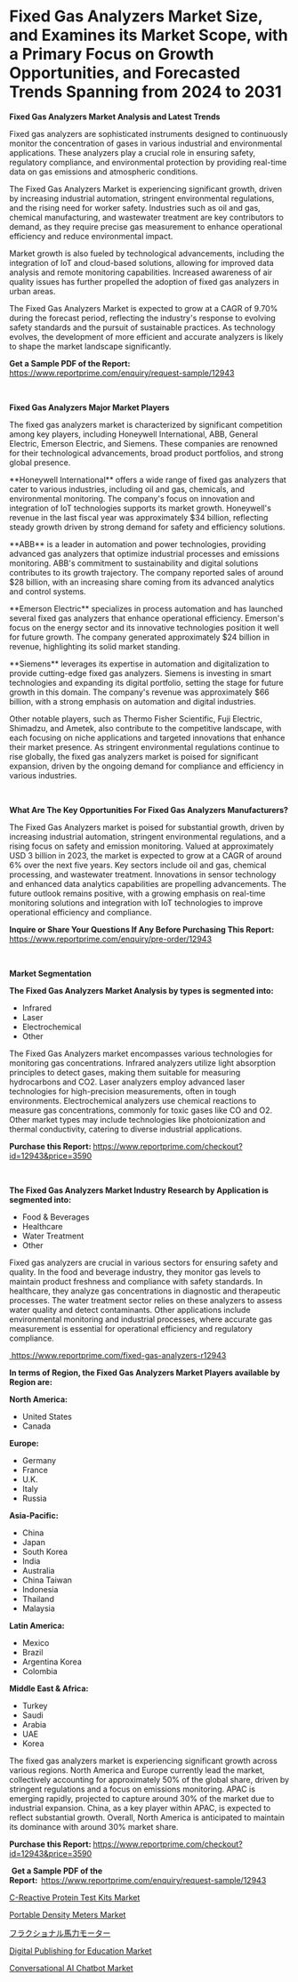 <p><h1>Fixed Gas Analyzers Market Size, and Examines its Market Scope, with a Primary Focus on Growth Opportunities, and Forecasted Trends Spanning from 2024 to 2031</h1></p><p><strong>Fixed Gas Analyzers Market Analysis and Latest Trends</strong></p>
<p><p>Fixed gas analyzers are sophisticated instruments designed to continuously monitor the concentration of gases in various industrial and environmental applications. These analyzers play a crucial role in ensuring safety, regulatory compliance, and environmental protection by providing real-time data on gas emissions and atmospheric conditions.</p><p>The Fixed Gas Analyzers Market is experiencing significant growth, driven by increasing industrial automation, stringent environmental regulations, and the rising need for worker safety. Industries such as oil and gas, chemical manufacturing, and wastewater treatment are key contributors to demand, as they require precise gas measurement to enhance operational efficiency and reduce environmental impact.</p><p>Market growth is also fueled by technological advancements, including the integration of IoT and cloud-based solutions, allowing for improved data analysis and remote monitoring capabilities. Increased awareness of air quality issues has further propelled the adoption of fixed gas analyzers in urban areas.</p><p>The Fixed Gas Analyzers Market is expected to grow at a CAGR of 9.70% during the forecast period, reflecting the industry's response to evolving safety standards and the pursuit of sustainable practices. As technology evolves, the development of more efficient and accurate analyzers is likely to shape the market landscape significantly.</p></p>
<p><strong>Get a Sample PDF of the Report:&nbsp;</strong> <a href="https://www.reportprime.com/enquiry/request-sample/12943">https://www.reportprime.com/enquiry/request-sample/12943</a></p>
<p>&nbsp;</p>
<p><strong>Fixed Gas Analyzers Major Market Players</strong></p>
<p><p>The fixed gas analyzers market is characterized by significant competition among key players, including Honeywell International, ABB, General Electric, Emerson Electric, and Siemens. These companies are renowned for their technological advancements, broad product portfolios, and strong global presence.</p><p>**Honeywell International** offers a wide range of fixed gas analyzers that cater to various industries, including oil and gas, chemicals, and environmental monitoring. The company's focus on innovation and integration of IoT technologies supports its market growth. Honeywell's revenue in the last fiscal year was approximately $34 billion, reflecting steady growth driven by strong demand for safety and efficiency solutions.</p><p>**ABB** is a leader in automation and power technologies, providing advanced gas analyzers that optimize industrial processes and emissions monitoring. ABB's commitment to sustainability and digital solutions contributes to its growth trajectory. The company reported sales of around $28 billion, with an increasing share coming from its advanced analytics and control systems.</p><p>**Emerson Electric** specializes in process automation and has launched several fixed gas analyzers that enhance operational efficiency. Emerson's focus on the energy sector and its innovative technologies position it well for future growth. The company generated approximately $24 billion in revenue, highlighting its solid market standing.</p><p>**Siemens** leverages its expertise in automation and digitalization to provide cutting-edge fixed gas analyzers. Siemens is investing in smart technologies and expanding its digital portfolio, setting the stage for future growth in this domain. The company's revenue was approximately $66 billion, with a strong emphasis on automation and digital industries.</p><p>Other notable players, such as Thermo Fisher Scientific, Fuji Electric, Shimadzu, and Ametek, also contribute to the competitive landscape, with each focusing on niche applications and targeted innovations that enhance their market presence. As stringent environmental regulations continue to rise globally, the fixed gas analyzers market is poised for significant expansion, driven by the ongoing demand for compliance and efficiency in various industries.</p></p>
<p>&nbsp;</p>
<p><strong>What Are The Key Opportunities For Fixed Gas Analyzers Manufacturers?</strong></p>
<p><p>The Fixed Gas Analyzers market is poised for substantial growth, driven by increasing industrial automation, stringent environmental regulations, and a rising focus on safety and emission monitoring. Valued at approximately USD 3 billion in 2023, the market is expected to grow at a CAGR of around 6% over the next five years. Key sectors include oil and gas, chemical processing, and wastewater treatment. Innovations in sensor technology and enhanced data analytics capabilities are propelling advancements. The future outlook remains positive, with a growing emphasis on real-time monitoring solutions and integration with IoT technologies to improve operational efficiency and compliance.</p></p>
<p><strong>Inquire or Share Your Questions If Any Before Purchasing This Report:</strong> <a href="https://www.reportprime.com/enquiry/pre-order/12943">https://www.reportprime.com/enquiry/pre-order/12943</a></p>
<p>&nbsp;</p>
<p><strong>Market Segmentation</strong></p>
<p><strong>The Fixed Gas Analyzers Market Analysis by types is segmented into:</strong></p>
<p><ul><li>Infrared</li><li>Laser</li><li>Electrochemical</li><li>Other</li></ul></p>
<p><p>The Fixed Gas Analyzers market encompasses various technologies for monitoring gas concentrations. Infrared analyzers utilize light absorption principles to detect gases, making them suitable for measuring hydrocarbons and CO2. Laser analyzers employ advanced laser technologies for high-precision measurements, often in tough environments. Electrochemical analyzers use chemical reactions to measure gas concentrations, commonly for toxic gases like CO and O2. Other market types may include technologies like photoionization and thermal conductivity, catering to diverse industrial applications.</p></p>
<p><strong>Purchase this Report:&nbsp;</strong><a href="https://www.reportprime.com/checkout?id=12943&price=3590">https://www.reportprime.com/checkout?id=12943&price=3590</a></p>
<p>&nbsp;</p>
<p><strong>The Fixed Gas Analyzers Market Industry Research by Application is segmented into:</strong></p>
<p><ul><li>Food & Beverages</li><li>Healthcare</li><li>Water Treatment</li><li>Other</li></ul></p>
<p><p>Fixed gas analyzers are crucial in various sectors for ensuring safety and quality. In the food and beverage industry, they monitor gas levels to maintain product freshness and compliance with safety standards. In healthcare, they analyze gas concentrations in diagnostic and therapeutic processes. The water treatment sector relies on these analyzers to assess water quality and detect contaminants. Other applications include environmental monitoring and industrial processes, where accurate gas measurement is essential for operational efficiency and regulatory compliance.</p></p>
<p><a href="https://www.reportprime.com/fixed-gas-analyzers-r12943">&nbsp;https://www.reportprime.com/fixed-gas-analyzers-r12943</a></p>
<p><strong>In terms of Region, the Fixed Gas Analyzers Market Players available by Region are:</strong></p>
<p>
    <p> <strong> North America: </strong>
        <ul>
            <li>United States</li>
            <li>Canada</li>
        </ul>
        </p> 
    <p> <strong> Europe: </strong>
        <ul>
            <li>Germany</li>
            <li>France</li>
            <li>U.K.</li>
            <li>Italy</li>
            <li>Russia</li>
        </ul>
        </p> 
    <p> <strong> Asia-Pacific: </strong>
        <ul>
            <li>China</li>
            <li>Japan</li>
            <li>South Korea</li>
            <li>India</li>
            <li>Australia</li>
            <li>China Taiwan</li>
            <li>Indonesia</li>
            <li>Thailand</li>
            <li>Malaysia</li>
        </ul>
        </p> 
    <p> <strong> Latin America: </strong>
        <ul>
            <li>Mexico</li>
            <li>Brazil</li>
            <li>Argentina Korea</li>
            <li>Colombia</li>
        </ul>
        </p> 
    <p> <strong> Middle East & Africa: </strong>
        <ul>
            <li>Turkey</li>
            <li>Saudi</li>
            <li>Arabia</li>
            <li>UAE</li>
            <li>Korea</li>
        </ul>
    </p>
    </p>
<p><p>The fixed gas analyzers market is experiencing significant growth across various regions. North America and Europe currently lead the market, collectively accounting for approximately 50% of the global share, driven by stringent regulations and a focus on emissions monitoring. APAC is emerging rapidly, projected to capture around 30% of the market due to industrial expansion. China, as a key player within APAC, is expected to reflect substantial growth. Overall, North America is anticipated to maintain its dominance with around 30% market share.</p></p>
<p><strong>Purchase this Report: </strong><a href="https://www.reportprime.com/checkout?id=12943&price=3590">https://www.reportprime.com/checkout?id=12943&price=3590</a></p>
<p>&nbsp;<strong>Get a Sample PDF of the Report:&nbsp;&nbsp;</strong><a href="https://www.reportprime.com/enquiry/request-sample/12943">https://www.reportprime.com/enquiry/request-sample/12943</a></p>
<p><strong></strong></p>
<p><p><a href="https://issuu.com/reportprime-2/docs/c-reactive-protein-test-kits-market_79f7c29eefc23d">C-Reactive Protein Test Kits Market</a></p><p><a href="https://github.com/BesaLoshi2000/Market-Research-Report-List-1/blob/main/portable-density-meters-market.md">Portable Density Meters Market</a></p><p><a href="https://medium.com/@ismaelblick2023/%E4%BB%A5%E4%B8%8B%E3%81%AE%E6%96%87%E3%82%92%E6%97%A5%E6%9C%AC%E8%AA%9E%E3%81%AB%E7%BF%BB%E8%A8%B3%E3%81%97%E3%81%BE%E3%81%99-86b4b8122485">フラクショナル馬力モーター</a></p><p><a href="https://medium.com/@laurenperkins14/digital-publishing-for-education-market-share-and-new-trends-analysis-by-its-type-application-9ef19ed6b8fe">Digital Publishing for Education Market</a></p><p><a href="https://medium.com/@lily.brown-0786/global-conversational-ai-chatbot-market-exploring-market-share-market-trends-and-future-growth-8f2b87e1ee0f">Conversational AI Chatbot Market</a></p></p>